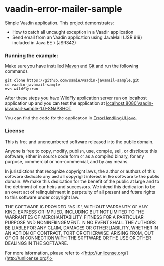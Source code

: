 vaadin-error-mailer-sample
===========

Simple Vaadin application. This project demonstrates:
 * How to catch all uncaught exception in a Vaadin application
 * Send email from an Vaadin application using JavaMail (JSR 919) included in Java EE 7 (JSR342)

### Running the example:

Make sure you have installed [Maven](http://maven.apache.org/) and [Git](http://git-scm.com/) and run the following commands.

    git clone https://github.com/samie/vaadin-javamail-sample.git
    cd vaadin-javamail-sample
    mvn wildfly:run
    
After these steps you have WildFly application server run on localhost application up and you can test the application at [localhost:8080/vaadin-javamail-sample-1.0-SNAPSHOT](http://localhost:8080/vaadin-javamail-sample-1.0-SNAPSHOT)

You can find the code for the application in [ErrorHandlingUI.java](src/main/java/org/vaadin/samples/errormailer/ErrorHandlingUI.java).

### License

This is free and unencumbered software released into the public domain.

Anyone is free to copy, modify, publish, use, compile, sell, or
distribute this software, either in source code form or as a compiled
binary, for any purpose, commercial or non-commercial, and by any
means.

In jurisdictions that recognize copyright laws, the author or authors
of this software dedicate any and all copyright interest in the
software to the public domain. We make this dedication for the benefit
of the public at large and to the detriment of our heirs and
successors. We intend this dedication to be an overt act of
relinquishment in perpetuity of all present and future rights to this
software under copyright law.

THE SOFTWARE IS PROVIDED "AS IS", WITHOUT WARRANTY OF ANY KIND,
EXPRESS OR IMPLIED, INCLUDING BUT NOT LIMITED TO THE WARRANTIES OF
MERCHANTABILITY, FITNESS FOR A PARTICULAR PURPOSE AND NONINFRINGEMENT.
IN NO EVENT SHALL THE AUTHORS BE LIABLE FOR ANY CLAIM, DAMAGES OR
OTHER LIABILITY, WHETHER IN AN ACTION OF CONTRACT, TORT OR OTHERWISE,
ARISING FROM, OUT OF OR IN CONNECTION WITH THE SOFTWARE OR THE USE OR
OTHER DEALINGS IN THE SOFTWARE.

For more information, please refer to <[http://unlicense.org/](http://unlicense.org/)>
